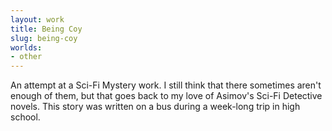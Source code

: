 ```yaml
---
layout: work
title: Being Coy
slug: being-coy
worlds:
- other
---
```

An attempt at a Sci-Fi Mystery work.  I still think that there sometimes aren't enough of them, but that goes back to my love of Asimov's Sci-Fi Detective novels.   This story was written on a bus during a week-long trip in high school.
